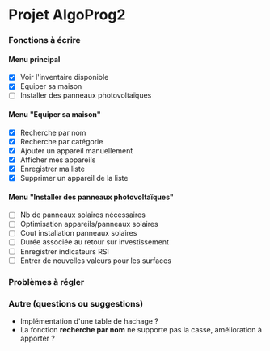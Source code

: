 # Projet AlgoProg2

### Fonctions à écrire

#### Menu principal
- [x] Voir l'inventaire disponible
- [x] Equiper sa maison
- [ ] Installer des panneaux photovoltaïques

#### Menu "Equiper sa maison"
- [x] Recherche par nom
- [x] Recherche par catégorie 
- [x] Ajouter un appareil manuellement
- [x] Afficher mes appareils
- [x] Enregistrer ma liste
- [x] Supprimer un appareil de la liste

#### Menu "Installer des panneaux photovoltaïques"
- [ ] Nb de panneaux solaires nécessaires
- [ ] Optimisation appareils/panneaux solaires
- [ ] Cout installation panneaux solaires
- [ ] Durée associée au retour sur investissement
- [ ] Enregistrer indicateurs RSI
- [ ] Entrer de nouvelles valeurs pour les surfaces

### Problèmes à régler

### Autre (questions ou suggestions)
- Implémentation d'une table de hachage ?
- La fonction **recherche par nom** ne supporte pas la casse, amélioration à apporter ?
